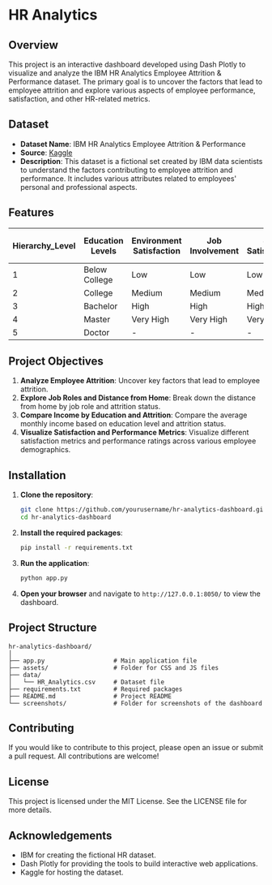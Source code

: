 # HR Analytics

## Overview

This project is an interactive dashboard developed using Dash Plotly to visualize and analyze the IBM HR Analytics Employee Attrition & Performance dataset. The primary goal is to uncover the factors that lead to employee attrition and explore various aspects of employee performance, satisfaction, and other HR-related metrics.

## Dataset

- **Dataset Name**: IBM HR Analytics Employee Attrition & Performance
- **Source**: [Kaggle](https://www.kaggle.com/datasets/pavansubhasht/ibm-hr-analytics-attrition-dataset/data)
- **Description**: This dataset is a fictional set created by IBM data scientists to understand the factors contributing to employee attrition and performance. It includes various attributes related to employees' personal and professional aspects.

## Features

| Hierarchy_Level                  | Education Levels | Environment Satisfaction | Job Involvement | Job Satisfaction | Performance Rating | Relationship Satisfaction | Work-Life Balance |
|--------------------------|------------------|---------------------------|-----------------|------------------|--------------------|----------------------------|-------------------|
| 1                  | Below College    | Low                       | Low             | Low              | Low                | Low                        | Bad               |
| 2                  | College          | Medium                    | Medium          | Medium           | Good               | Medium                     | Good              |
| 3                  | Bachelor         | High                      | High            | High             | Excellent          | High                       | Better            |
| 4                  | Master           | Very High                 | Very High       | Very High        | Outstanding        | Very High                  | Best              |
| 5                  | Doctor           | -                         | -               | -                | -                  | -                          | -                 |

## Project Objectives

1. **Analyze Employee Attrition**: Uncover key factors that lead to employee attrition.
2. **Explore Job Roles and Distance from Home**: Break down the distance from home by job role and attrition status.
3. **Compare Income by Education and Attrition**: Compare the average monthly income based on education level and attrition status.
4. **Visualize Satisfaction and Performance Metrics**: Visualize different satisfaction metrics and performance ratings across various employee demographics.

## Installation

1. **Clone the repository**:
   ```bash
   git clone https://github.com/yourusername/hr-analytics-dashboard.git
   cd hr-analytics-dashboard


2. **Install the required packages**:
   ```bash
   pip install -r requirements.txt
   ```

3. **Run the application**:
   ```bash
   python app.py
   ```

4. **Open your browser** and navigate to `http://127.0.0.1:8050/` to view the dashboard.

## Project Structure

```
hr-analytics-dashboard/
│
├── app.py                   # Main application file
├── assets/                  # Folder for CSS and JS files
├── data/
│   └── HR_Analytics.csv     # Dataset file
├── requirements.txt         # Required packages
├── README.md                # Project README
└── screenshots/             # Folder for screenshots of the dashboard
```

## Contributing

If you would like to contribute to this project, please open an issue or submit a pull request. All contributions are welcome!

## License

This project is licensed under the MIT License. See the LICENSE file for more details.

## Acknowledgements

- IBM for creating the fictional HR dataset.
- Dash Plotly for providing the tools to build interactive web applications.
- Kaggle for hosting the dataset.
```
